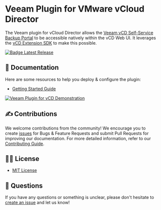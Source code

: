 # Veeam Plugin for VMware vCloud Director

The Veeam plugin for vCloud Director allows the [Veeam vCD Self-Service Backup Portal](https://helpcenter.veeam.com/docs/backup/em/em_managing_vms_in_vcd_org.html?ver=95u4) to be accessible natively within the vCD Web UI. It leverages the [vCD Extension SDK](https://github.com/vmware/vcd-ext-sdk) to make this possible.

[![Badge Latest Release](https://img.shields.io/badge/Download-latest-green)](https://github.com/VeeamHub/veeam-plugin-for-vcd/releases/latest)

## 📗 Documentation

Here are some resources to help you deploy & configure the plugin:

* [Getting Started Guide](https://veeamhub.github.io/veeam-plugin-for-vcd/)

[![Veeam Plugin for vCD Demonstration](https://img.youtube.com/vi/By4G_WH9k40/0.jpg)](https://www.youtube.com/watch?v=8oFbJMhHaak)

## ✍ Contributions

We welcome contributions from the community! We encourage you to create [issues](https://github.com/VeeamHub/veeam-plugin-for-vcd/issues/new/choose) for Bugs & Feature Requests and submit Pull Requests for improving our documentation. For more detailed information, refer to our [Contributing Guide](CONTRIBUTING.md).

## 🤝🏾 License

* [MIT License](LICENSE)

## 🤔 Questions

If you have any questions or something is unclear, please don't hesitate to [create an issue](https://github.com/VeeamHub/veeam-plugin-for-vcd/issues/new/choose) and let us know!
